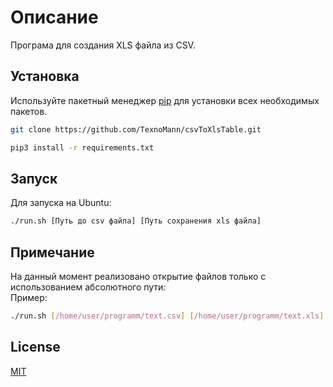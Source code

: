 # Описание

Програма для создания XLS файла из CSV.

## Установка

Используйте пакетный менеджер [pip](https://pip.pypa.io/en/stable/) для установки всех необходимых пакетов.
```bash
git clone https://github.com/TexnoMann/csvToXlsTable.git
```

```bash
pip3 install -r requirements.txt
```

## Запуск
Для запуска на Ubuntu:
```bash
./run.sh [Путь до csv файла] [Путь сохранения xls файла]
```
## Примечание
На данный момент реализовано открытие файлов только с использованием абсолютного пути:  
Пример:
```bash
./run.sh [/home/user/programm/text.csv] [/home/user/programm/text.xls]
```

## License
[MIT](https://choosealicense.com/licenses/mit/)
